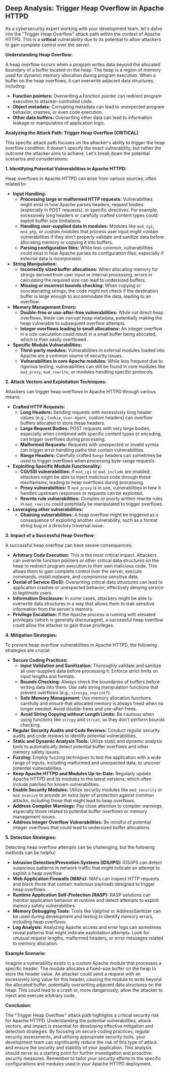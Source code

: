 ## Deep Analysis: Trigger Heap Overflow in Apache HTTPD

As a cybersecurity expert working with your development team, let's delve into the "Trigger Heap Overflow" attack path within the context of Apache HTTPD. This is a **critical** vulnerability due to its potential to allow attackers to gain complete control over the server.

**Understanding Heap Overflow:**

A heap overflow occurs when a program writes data beyond the allocated boundary of a buffer located on the heap. The heap is a region of memory used for dynamic memory allocation during program execution. When a buffer on the heap overflows, it can overwrite adjacent data structures, including:

* **Function pointers:** Overwriting a function pointer can redirect program execution to attacker-controlled code.
* **Object metadata:** Corrupting metadata can lead to unexpected program behavior, crashes, or even code execution.
* **Other data buffers:** Overwriting other data can lead to information leakage or manipulation of application logic.

**Analyzing the Attack Path: Trigger Heap Overflow [CRITICAL]**

This specific attack path focuses on the attacker's ability to *trigger* the heap overflow condition. It doesn't specify the exact vulnerability, but rather the *outcome* the attacker aims to achieve. Let's break down the potential scenarios and considerations:

**1. Identifying Potential Vulnerabilities in Apache HTTPD:**

Heap overflows in Apache HTTPD can arise from various sources, often related to:

* **Input Handling:**
    * **Processing large or malformed HTTP requests:**  Vulnerabilities might exist in how Apache parses headers, request bodies (especially in POST requests), or specific directives. For example, excessively long headers or carefully crafted content types could exploit buffer size limitations.
    * **Handling user-supplied data in modules:** Modules like `mod_cgi`, `mod_php`, or custom modules that process user input might contain vulnerabilities if they don't properly validate and sanitize data before allocating memory or copying it into buffers.
    * **Parsing configuration files:** While less common, vulnerabilities could exist in how Apache parses its configuration files, especially if external data is incorporated.
* **String Manipulation:**
    * **Incorrectly sized buffer allocations:** When allocating memory for strings derived from user input or internal processing, errors in calculating the required size can lead to undersized buffers.
    * **Missing or incorrect bounds checking:** When copying or concatenating strings, the code might not check if the destination buffer is large enough to accommodate the data, leading to an overflow.
* **Memory Management Errors:**
    * **Double-free or use-after-free vulnerabilities:** While not direct heap overflows, these can corrupt heap metadata, potentially making the heap vulnerable to subsequent overflow attempts.
    * **Integer overflows leading to small allocations:**  An integer overflow in a size calculation could result in a small buffer being allocated, which is then easily overflowed.
* **Specific Module Vulnerabilities:**
    * **Third-party modules:**  Vulnerabilities in external modules loaded into Apache are a common source of security issues.
    * **Vulnerabilities in core Apache modules:** While less frequent due to rigorous testing, vulnerabilities can still be found in core modules like `mod_proxy`, `mod_rewrite`, or modules handling specific protocols.

**2. Attack Vectors and Exploitation Techniques:**

Attackers can trigger heap overflows in Apache HTTPD through various means:

* **Crafted HTTP Requests:**
    * **Long Headers:** Sending requests with excessively long header values (e.g., `Cookie`, `User-Agent`, custom headers) can overflow buffers allocated to store these headers.
    * **Large Request Bodies:**  POST requests with very large bodies, especially when combined with specific content types or encoding, can trigger overflows during processing.
    * **Malformed Requests:**  Requests with unexpected or invalid syntax can trigger error handling paths that contain vulnerabilities.
    * **Range Headers:**  Carefully crafted `Range` headers can sometimes be used to trigger overflows when processing byte-range requests.
* **Exploiting Specific Module Functionality:**
    * **CGI/SSI vulnerabilities:**  If `mod_cgi` or `mod_include` are enabled, attackers might be able to inject malicious code through these mechanisms, leading to heap overflows during processing.
    * **Proxy vulnerabilities:**  If `mod_proxy` is in use, vulnerabilities in how it handles upstream responses or requests can be exploited.
    * **Rewrite rule vulnerabilities:**  Complex or poorly written rewrite rules in `mod_rewrite` could potentially be manipulated to trigger overflows.
* **Leveraging other vulnerabilities:**
    * **Chaining vulnerabilities:**  A heap overflow might be triggered as a consequence of exploiting another vulnerability, such as a format string bug or a directory traversal issue.

**3. Impact of a Successful Heap Overflow:**

A successful heap overflow can have severe consequences:

* **Arbitrary Code Execution:** This is the most critical impact. Attackers can overwrite function pointers or other critical data structures on the heap to redirect program execution to their own malicious code. This allows them to gain complete control over the server, execute commands, install malware, and compromise sensitive data.
* **Denial of Service (DoS):** Overwriting critical data structures can lead to application crashes or unexpected behavior, effectively denying service to legitimate users.
* **Information Disclosure:**  In some cases, attackers might be able to overwrite data structures in a way that allows them to leak sensitive information from the server's memory.
* **Privilege Escalation:** If the Apache process is running with elevated privileges (which is generally discouraged), a successful heap overflow could allow the attacker to gain those privileges.

**4. Mitigation Strategies:**

To prevent heap overflow vulnerabilities in Apache HTTPD, the following strategies are crucial:

* **Secure Coding Practices:**
    * **Input Validation and Sanitization:**  Thoroughly validate and sanitize all user-supplied data before processing it. Enforce strict limits on input lengths and formats.
    * **Bounds Checking:**  Always check the boundaries of buffers before writing data into them. Use safe string manipulation functions that prevent overflows (e.g., `strncpy`, `snprintf`).
    * **Safe Memory Management:**  Use memory allocation functions carefully and ensure that allocated memory is always freed when no longer needed. Avoid double-frees and use-after-frees.
    * **Avoid String Copying without Length Limits:**  Be cautious when using functions like `strcpy` and `strcat`, as they don't perform bounds checking.
* **Regular Security Audits and Code Reviews:**  Conduct regular security audits and code reviews to identify potential vulnerabilities.
* **Static and Dynamic Analysis Tools:**  Utilize static and dynamic analysis tools to automatically detect potential buffer overflows and other memory safety issues.
* **Fuzzing:**  Employ fuzzing techniques to test the application with a wide range of inputs, including malformed and unexpected data, to uncover potential vulnerabilities.
* **Keep Apache HTTPD and Modules Up-to-Date:**  Regularly update Apache HTTPD and its modules to the latest versions, which often include patches for known vulnerabilities.
* **Enable Security Modules:**  Utilize security modules like `mod_security` or `mod_evasive` to provide an extra layer of protection against common attacks, including those that might lead to heap overflows.
* **Address Compiler Warnings:** Pay close attention to compiler warnings, especially those related to potential buffer overflows or memory management issues.
* **Address Integer Overflow Vulnerabilities:** Be mindful of potential integer overflows that could lead to undersized buffer allocations.

**5. Detection Strategies:**

Detecting heap overflow attempts can be challenging, but the following methods can be helpful:

* **Intrusion Detection/Prevention Systems (IDS/IPS):**  IDS/IPS can detect suspicious patterns in network traffic that might indicate an attempt to exploit a heap overflow.
* **Web Application Firewalls (WAFs):**  WAFs can inspect HTTP requests and block those that contain malicious payloads designed to trigger heap overflows.
* **Runtime Application Self-Protection (RASP):**  RASP solutions can monitor application behavior at runtime and detect attempts to exploit memory safety vulnerabilities.
* **Memory Debugging Tools:**  Tools like Valgrind or AddressSanitizer can be used during development and testing to identify memory errors, including heap overflows.
* **Log Analysis:**  Analyzing Apache access and error logs can sometimes reveal patterns that might indicate exploitation attempts. Look for unusual request lengths, malformed headers, or error messages related to memory allocation.

**Example Scenario:**

Imagine a vulnerability exists in a custom Apache module that processes a specific header. The module allocates a fixed-size buffer on the heap to store the header value. An attacker could send a request with an excessively long value for this header, causing the module to write beyond the allocated buffer, potentially overwriting adjacent data structures on the heap. This could lead to a crash or, more dangerously, allow the attacker to inject and execute arbitrary code.

**Conclusion:**

The "Trigger Heap Overflow" attack path highlights a critical security risk for Apache HTTPD. Understanding the potential vulnerabilities, attack vectors, and impact is essential for developing effective mitigation and detection strategies. By focusing on secure coding practices, regular security assessments, and utilizing appropriate security tools, your development team can significantly reduce the risk of this type of attack and ensure the security and stability of your application. This analysis should serve as a starting point for further investigation and proactive security measures. Remember to tailor your security efforts to the specific configurations and modules used in your Apache HTTPD deployment.
